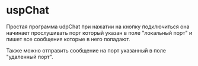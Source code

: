 # uspChat
Простая программа udpChat при нажатии на кнопку подключиться она начинает прослушивать порт который указан в поле "локальный порт" 
и пишет все сообщения которые в него попадают.

Также можно отправить сообщение на порт указанный в поле "удаленный порт".
